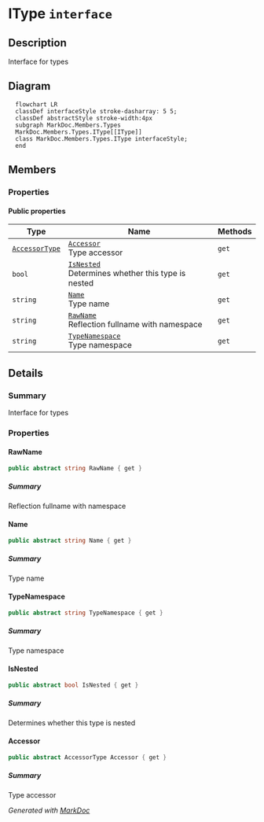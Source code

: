 # IType `interface`

## Description
Interface for types

## Diagram
```mermaid
  flowchart LR
  classDef interfaceStyle stroke-dasharray: 5 5;
  classDef abstractStyle stroke-width:4px
  subgraph MarkDoc.Members.Types
  MarkDoc.Members.Types.IType[[IType]]
  class MarkDoc.Members.Types.IType interfaceStyle;
  end
```

## Members
### Properties
#### Public  properties
| Type | Name | Methods |
| --- | --- | --- |
| [`AccessorType`](./markdocmembersenums-AccessorType.md) | [`Accessor`](markdocmemberstypes-IType.md#accessor)<br>Type accessor | `get` |
| `bool` | [`IsNested`](markdocmemberstypes-IType.md#isnested)<br>Determines whether this type is nested | `get` |
| `string` | [`Name`](markdocmemberstypes-IType.md#name)<br>Type name | `get` |
| `string` | [`RawName`](markdocmemberstypes-IType.md#rawname)<br>Reflection fullname with namespace | `get` |
| `string` | [`TypeNamespace`](markdocmemberstypes-IType.md#typenamespace)<br>Type namespace | `get` |

## Details
### Summary
Interface for types

### Properties
#### RawName
```csharp
public abstract string RawName { get }
```
##### Summary
Reflection fullname with namespace

#### Name
```csharp
public abstract string Name { get }
```
##### Summary
Type name

#### TypeNamespace
```csharp
public abstract string TypeNamespace { get }
```
##### Summary
Type namespace

#### IsNested
```csharp
public abstract bool IsNested { get }
```
##### Summary
Determines whether this type is nested

#### Accessor
```csharp
public abstract AccessorType Accessor { get }
```
##### Summary
Type accessor

*Generated with* [*MarkDoc*](https://github.com/hailstorm75/MarkDoc.Core)
